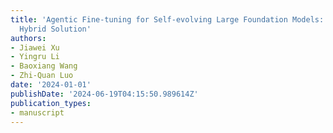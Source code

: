 ```yaml
---
title: 'Agentic Fine-tuning for Self-evolving Large Foundation Models: A Cloud-End
  Hybrid Solution'
authors:
- Jiawei Xu
- Yingru Li
- Baoxiang Wang
- Zhi-Quan Luo
date: '2024-01-01'
publishDate: '2024-06-19T04:15:50.989614Z'
publication_types:
- manuscript
---
```

